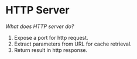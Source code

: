 # HTTP Server

*What does HTTP server do?*

1. Expose a port for http request.
2. Extract parameters from URL for cache retrieval.
3. Return result in http response.